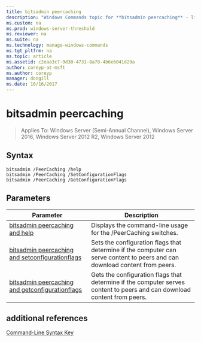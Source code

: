 ```yaml
---
title: bitsadmin peercaching
description: "Windows Commands topic for **bitsadmin peercaching** - listing of the peercaching switches."
ms.custom: na
ms.prod: windows-server-threshold
ms.reviewer: na
ms.suite: na
ms.technology: manage-windows-commands
ms.tgt_pltfrm: na
ms.topic: article
ms.assetid: c2eaa3c7-9d30-4731-8a78-4b6e6041d29a
author: coreyp-at-msft
ms.author: coreyp
manager: dongill
ms.date: 10/16/2017
---
```

# bitsadmin peercaching

>Applies To: Windows Server (Semi-Annual Channel), Windows Server 2016, Windows Server 2012 R2, Windows Server 2012

## Syntax
```
bitsadmin /PeerCaching /help
bitsadmin /PeerCaching /SetConfigurationFlags
bitsadmin /PeerCaching /GetConfigurationFlags
```
## Parameters
|Parameter|Description|
|-------|--------|
|[bitsadmin peercaching and help](bitsadmin-peercaching-and-help.md)|Displays the command-line usage for the /PeerCaching switches.|
|[bitsadmin peercaching and setconfigurationflags](bitsadmin-peercaching-and-setconfigurationflags.md)|Sets the configuration flags that determine if the computer can serve content to peers and can download content from peers.|
|[bitsadmin peercaching and getconfigurationflags](bitsadmin-peercaching-and-getconfigurationflags.md)|Gets the configuration flags that determine if the computer serves content to peers and can download content from peers.|
## additional references
[Command-Line Syntax Key](command-line-syntax-key.md)

